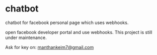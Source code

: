 # chatbot
chatbot for facebook personal page which uses webhooks.

open facebook developer portal and use webhooks.
This project is still under maintenance.

Ask for key on: manthankeim7@gmail.com
